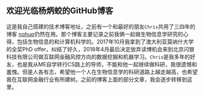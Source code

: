 ## 欢迎光临杨炳蛟的GitHub博客

这是我自己搭建的技术博客地址，之前有一个和最好的朋友`Chris`共用了三四年的博客 [nohup](http://www.nohup.cc/)仍然在用。那个博客主要记录之前我俩一起做生物信息学研究的心得，包括生物信息的和计算机科学的。2017年10月我拿到了澳大利亚莫纳什大学的全奖PhD offer，纠结了好久，2018年4月最后决定放弃读博机会来到北京闪银科技有限公司做互联网金融风控方向的数据挖掘和机器学习。`Chris`是我多年的好友，也是我从ME自学转行CS路上的导师，不能和他一起继续做科研，我很遗憾和羞愧。但是人各有志，希望他一个人在生物信息学的科研道路上越走越高，也希望我在互联网金融行业有所建树。之前的博客上面的部分文章，我会逐步转移到这里。
